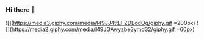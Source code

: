 ### Hi there 👋

![](https://media3.giphy.com/media/l49JJ4ttLFZDEodOg/giphy.gif =200px)
![](https://media2.giphy.com/media/l49JGAwyzbe3ymd32/giphy.gif =60px)
<!--
**kaue/kaue** is a ✨ _special_ ✨ repository because its `README.md` (this file) appears on your GitHub profile.

Here are some ideas to get you started:

- 🔭 I’m currently working on ...
- 🌱 I’m currently learning ...
- 👯 I’m looking to collaborate on ...
- 🤔 I’m looking for help with ...
- 💬 Ask me about ...
- 📫 How to reach me: ...
- 😄 Pronouns: ...
- ⚡ Fun fact: ...
-->
